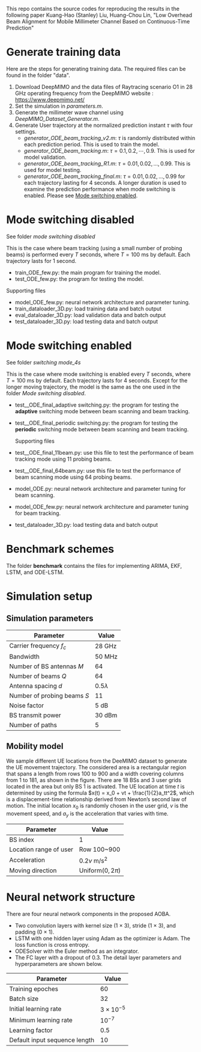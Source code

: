 This repo contains the source codes for reproducing the results in the following paper
Kuang-Hao (Stanley) Liu, Huang-Chou Lin, "Low Overhead Beam Alignment for Mobile Millimeter Channel Based on Continuous-Time Prediction"

# Generate training data
Here are the steps for generating training data. The required files can be found in the folder "data".
   1. Download DeepMIMO and the data files of Raytracing scenario O1 in 28 GHz operating frequency from the DeepMIMO website : https://www.deepmimo.net/
   2. Set the simulation in *parameters.m*.
   3. Generate the millimeter wave channel using *DeepMIMO_Dataset_Generator.m*.
   4. Generate User trajectory at the normalized prediction instant $\tau$ with four settings.
      - *generator_ODE_beam_tracking_v2.m*: $\tau$ is randomly distributed within each prediction period. This is used to train the model.
      - *generator_ODE_beam_tracking.m*: $\tau = 0.1, 0.2, \cdots, 0.9$. This is used for model validation.
      - *generator_ODE_beam_tracking_R1.m*: $\tau = 0.01, 0.02, ..., 0.99$. This is used for model testing.
      - *generator_ODE_beam_tracking_final.m*: $\tau = 0.01, 0.02, ..., 0.99$ for each trajectory lasting for 4 seconds. A longer duration is used to examine the prediction performance when mode switching is enabled. Please see [Mode switching enabled](#Mode-switching-enabled).

# Mode switching disabled 
See folder *mode switching disabled*

This is the case where beam tracking (using a small number of probing beams) is performed every $T$ seconds, where $T=100$ ms by default. Each trajectory lasts for 1 second.
- train_ODE_few.py: the main program for training the model.
- test_ODE_few.py: the program for testing the model.

Supporting files
- model_ODE_few.py: neural network architecture and parameter tuning.
- train_dataloader_3D.py: load training data and batch output
- eval_dataloader_3D.py: load validation data and batch output 
- test_dataloader_3D.py: load testing data and batch output
  
# Mode switching enabled
See folder *switching mode_4s*

This is the case where mode switching is enabled every $T$ seconds, where $T=100$ ms by default. Each trajectory lasts for 4 seconds. Except for the longer moving trajectory, the model is the same as the one used in the folder *Mode switching disabled*. 
- test__ODE_final_adaptive switching.py: the program for testing the **adaptive** switching mode between beam scanning and beam tracking. 
- test__ODE_final_periodic switching.py: the program for testing the **periodic** switching mode between beam scanning and beam tracking.

  Supporting files
- test__ODE_final_11beam.py: use this file to test the performance of beam tracking mode using 11 probing beams.
- test__ODE_final_64beam.py: use this file to test the performance of beam scanning mode using 64 probing beams.
- model_ODE.py: neural network architecture and parameter tuning for beam scanning.
- model_ODE_few.py: neural network architecture and parameter tuning for beam tracking.
- test_dataloader_3D.py: load testing data and batch output

# Benchmark schemes
The folder **benchmark** contains the files for implementing ARIMA, EKF, LSTM, and ODE-LSTM.

# Simulation setup

## Simulation parameters
| Parameter                   | Value        |
|-----------------------------|--------------|
| Carrier frequency $f_c$     | 28 GHz       |
| Bandwidth                   | 50 MHz       |
| Number of BS antennas $M$   | 64           |
| Number of beams $Q$         | 64           |
| Antenna spacing $d$         | $0.5\lambda$ |
| Number of probing beams $S$ | 11           |
| Noise factor                | 5 dB         |
| BS transmit power           | 30 dBm       |
| Number of paths             | 5            |

## Mobility model
We sample different UE locations from the DeeMIMO dataset to generate the UE movement trajectory. The considered area is a rectangular region that spans a length from rows 100 to 900 and a width covering columns from 1 to 181, as shown in the figure. There are 18 BSs and 3 user grids located in the area but only BS 1 is activated. The UE location at time $t$ is determined by using the formula $x(t) = x_0 + vt + \frac{1}{2}a_tt^2$, which is a displacement-time relationship derived from Newton’s second law of motion. The initial location $x_0$ is randomly chosen in the user grid, $v$ is the movement speed, and $a_y$ is the acceleration that varies with time. 

| Parameter                     | Value                      |
|-------------------------------|----------------------------|
| BS index                      | 1                          |
| Location range of user        | Row 100~900                |
| Acceleration                  | $0.2v~\text{m}/\text{s}^2$ |
| Moving direction              | Uniform($0,2\pi$)          |

# Neural network structure
There are four neural network components in the proposed AOBA. 
- Two convolution layers with kernel size (1 × 3), stride (1 × 3), and padding (0 × 1).
- LSTM with one hidden layer using Adam as the optimizer is Adam. The loss function is cross entropy.
- ODESolver with the Euler method as an integrator.
- The FC layer with a dropout of 0.3.
The detail layer parameters and hyperparameters are shown below.

| Parameter                     | Value             |
|-------------------------------|-------------------|
| Training epoches              | 60                |
| Batch size                    | 32                |
| Initial learning rate         | $3\times 10^{-5}$ |
| Minimum learning rate         | $10^{-7}$         |
| Learning factor               | 0.5               |
| Default input sequence length | 10                |
